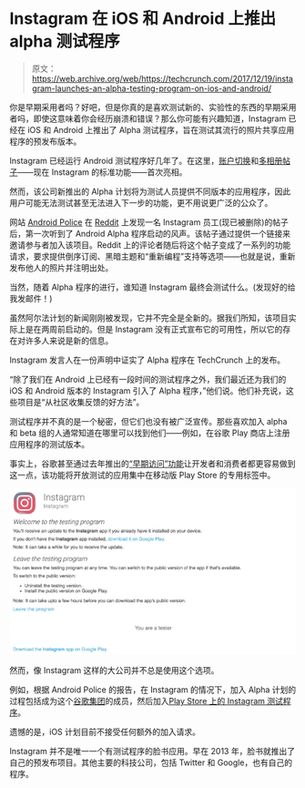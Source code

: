# Instagram 在 iOS 和 Android 上推出 alpha 测试程序 

> 原文：<https://web.archive.org/web/https://techcrunch.com/2017/12/19/instagram-launches-an-alpha-testing-program-on-ios-and-android/>

你是早期采用者吗？好吧，但是你真的是喜欢测试新的、实验性的东西的早期采用者吗，即使这意味着你会经历崩溃和错误？那么你可能有兴趣知道，Instagram 已经在 iOS 和 Android 上推出了 Alpha 测试程序，旨在测试其流行的照片共享应用程序的预发布版本。

Instagram 已经运行 Android 测试程序好几年了。在这里，[账户切换](https://web.archive.org/web/20230206173632/https://techcrunch.com/2015/11/27/instagram-now-testing-support-for-account-switching-no-log-out-required/)和[多相册帖子](https://web.archive.org/web/20230206173632/https://techcrunch.com/2017/02/01/instagram-testing-multi-photo-album-posts/)——现在 Instagram 的标准功能——首次亮相。

然而，该公司新推出的 Alpha 计划将为测试人员提供不同版本的应用程序，因此用户可能无法测试甚至无法进入下一步的功能，更不用说更广泛的公众了。

网站 [Android Police](https://web.archive.org/web/20230206173632/http://www.androidpolice.com/2017/12/19/instagram-opened-alpha-program-android-app-heres-can-enroll/) 在 [Reddit](https://web.archive.org/web/20230206173632/https://www.reddit.com/r/Android/comments/7ketfe/instagram_alpha_program/) 上发现一名 Instagram 员工(现已被删除)的帖子后，第一次听到了 Android Alpha 程序启动的风声。该帖子通过提供一个链接来邀请参与者加入该项目。Reddit 上的评论者随后将这个帖子变成了一系列的功能请求，要求提供倒序订阅、黑暗主题和“重新编程”支持等选项——也就是说，重新发布他人的照片并注明出处。

当然，随着 Alpha 程序的进行，谁知道 Instagram 最终会测试什么。(发现好的给我发邮件！)

虽然阿尔法计划的新闻刚刚被发现，它并不完全是全新的。据我们所知，该项目实际上是在两周前启动的。但是 Instagram 没有正式宣布它的可用性，所以它的存在对许多人来说是新的信息。

Instagram 发言人在一份声明中证实了 Alpha 程序在 TechCrunch 上的发布。

“除了我们在 Android 上已经有一段时间的测试程序之外，我们最近还为我们的 iOS 和 Android 版本的 Instagram 引入了 Alpha 程序，”他们说。他们补充说，这些项目是“从社区收集反馈的好方法”。

测试程序并不真的是一个秘密，但它们也没有被广泛宣传。那些喜欢加入 alpha 和 beta 组的人通常知道在哪里可以找到他们——例如，在谷歌 Play 商店上注册应用程序的测试版本。

事实上，谷歌甚至通过去年推出的[“早期访问”功能](https://web.archive.org/web/20230206173632/https://techcrunch.com/2016/09/01/google-plays-beta-testing-program-early-access-opens-to-more-developers/)让开发者和消费者都更容易做到这一点，该功能将开放测试的应用集中在移动版 Play Store 的专用标签中。

![](img/96041f2e6d76edd53c10fbe7e5d38474.png)

然而，像 Instagram 这样的大公司并不总是使用这个选项。

例如，根据 Android Police 的报告，在 Instagram 的情况下，加入 Alpha 计划的过程包括成为这个[谷歌集团](https://web.archive.org/web/20230206173632/https://groups.google.com/forum/m/#!forum/instagram-alpha-program)的成员，然后加入[Play Store 上的 Instagram 测试程序](https://web.archive.org/web/20230206173632/https://play.google.com/apps/testing/com.instagram.android)。

遗憾的是，iOS 计划目前不接受任何额外的加入请求。

Instagram 并不是唯一一个有测试程序的脸书应用。早在 2013 年，脸书就推出了自己的预发布项目。其他主要的科技公司，包括 Twitter 和 Google，也有自己的程序。